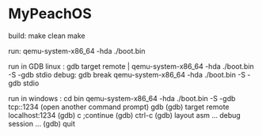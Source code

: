 # MyPeachOS

build: 
make clean
make

run:
qemu-system-x86_64 -hda ./boot.bin

run in GDB linux :
gdb
target remote | qemu-system-x86_64 -hda ./boot.bin -S -gdb stdio
debug:
gdb
<load symbols>
break <breakpoint>
qemu-system-x86_64 -hda ./boot.bin -S -gdb stdio

run in windows :
cd bin
qemu-system-x86_64 -hda ./boot.bin -S -gdb tcp::1234
(open another command prompt)
gdb
(gdb) target remote localhost:1234
(gdb) c ;continue
(gdb) ctrl-c
(gdb) layout asm
...
debug session
...
(gdb) quit
